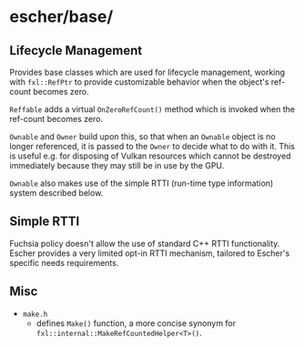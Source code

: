 # escher/base/

## Lifecycle Management

Provides base classes which are used for lifecycle management, working with `fxl::RefPtr` to provide
customizable behavior when the object's ref-count becomes zero.

`Reffable` adds a virtual `OnZeroRefCount()` method which is invoked when the ref-count becomes
zero.

`Ownable` and `Owner` build upon this, so that when an `Ownable` object is no longer referenced,
it is passed to the `Owner` to decide what to do with it.  This is useful e.g. for disposing of
Vulkan resources which cannot be destroyed immediately because they may still be in use by the GPU.

`Ownable` also makes use of the simple RTTI (run-time type information) system described below.

## Simple RTTI

Fuchsia policy doesn't allow the use of standard C++ RTTI functionality.  Escher provides a very
limited opt-in RTTI mechanism, tailored to Escher's specific needs requirements.


## Misc

- `make.h`
  - defines `Make()` function, a more concise synonym for `fxl::internal::MakeRefCountedHelper<T>()`.
